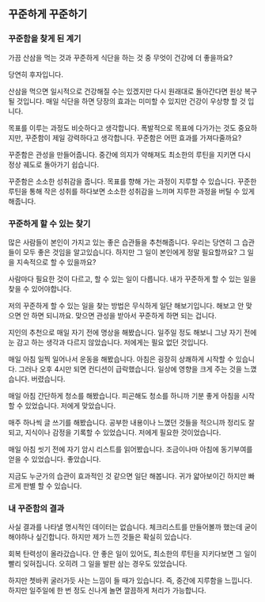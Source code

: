 ## 꾸준하게 꾸준하기

### 꾸준함을 찾게 된 계기
가끔 산삼을 먹는 것과 꾸준하게 식단을 하는 것 중 무엇이 건강에 더 좋을까요?

당연히 후자입니다. 

산삼을 먹으면 일시적으로 건강해질 수는 있겠지만 다시 원래대로 돌아간다면 원상 복구 될 것입니다. 
매일 식단을 하면 당장의 효과는 미미할 수 있지만 건강이 우상향 할 것 입니다.

목표를 이루는 과정도 비슷하다고 생각합니다. 폭발적으로 목표에 다가가는 것도 중요하지만,
꾸준함이 제일 강력하다고 생각합니다. 꾸준함은 어떤 효과를 가져다줄까요?

꾸준함은 관성을 만들어줍니다. 중간에 의지가 약해져도 최소한의 루틴을 지키면 다시 정상 궤도로 돌아가기 쉽습니다.

꾸준함은 소소한 성취감을 줍니다. 목표를 향해 가는 과정이 지루할 수 있습니다. 꾸준한 루틴을 통해 작은 성취를 하다보면
소소한 성취감을 느끼며 지루한 과정을 버틸 수 있게 해줍니다.

### 꾸준하게 할 수 있는 찾기
많은 사람들이 본인이 가지고 있는 좋은 습관들을 추천해줍니다. 우리는 당연히 그 습관들이 모두 좋은 것임을 알고있습니다.
하지만 그 일이 본인에게 정말 필요할까요? 그 일을 지속적으로 할 수 있을까요?

사람마다 필요한 것이 다르고, 할 수 있는 일이 다릅니다. 내가 꾸준하게 할 수 있는 일을 찾을 수 있어야합니다.

저의 꾸준하게 할 수 있는 일을 찾는 방법은 무식하게 일단 해보기입니다. 해보고 안 맞으면 안 하면 되니까요. 
맞으면 관성을 받아서 꾸준하게 하면 되는 겁니다.

지인의 추천으로 매일 자기 전에 명상을 해봤습니다. 일주일 정도 해보니 그냥 자기 전에 눈 감고 하는 생각과 다르지 않았습니다.
저에게는 필요 없던 것입니다.

매일 아침 일찍 일어나서 운동을 해봤습니다. 아침은 굉장히 상쾌하게 시작할 수 있습니다. 그러나 오후 4시만 되면 컨디션이 급락했습니다.
일상에 영향을 크게 주는 것을 느꼈습니다. 버렸습니다. 

매일 아침 간단하게 청소를 해봤습니다. 피곤해도 청소를 하니까 기분 좋게 아침을 시작할 수 있었습니다. 저에게 맞았습니다.

매주 하나씩 글 쓰기를 해봤습니다. 공부한 내용이나 느꼈던 것들을 적으니까 정리도 잘 되고, 지식이나 감정을 기록할 수 있었습니다. 저에게 필요한 것이었습니다.

매일 아침 씻기 전에 자기 암시 리스트를 읽어봤습니다. 조금이나마 아침에 동기부여를 얻을 수 있었습니다. 좋았습니다. 

지금도 누군가의 습관이 효과적인 것 같으면 일단 해봅니다. 귀가 얇아보이긴 하지만 빠르게 판별 할 수 있습니다.

### 내 꾸준함의 결과
사실 결과를 나타낼 명시적인 데이터는 없습니다. 체크리스트를 만들어볼까 했는데 굳이 해야하나 싶긴합니다. 하지만 제가 느낀 것들은 확실히 있습니다.

회복 탄력성이 올라갔습니다. 안 좋은 일이 있어도, 최소한의 루틴을 지키다보면 그 일이 빨리 잊혀집니다. 오히려 그 일을 발판 삼는 경우도 있었습니다.

하지만 쳇바퀴 굴러가듯 사는 느낌이 들 때가 있습니다. 즉, 중간에 지루함을 느낍니다. 하지만 일주일에 한 번 정도 신나게 놀면 깔끔하게 처리가 가능합니다.
